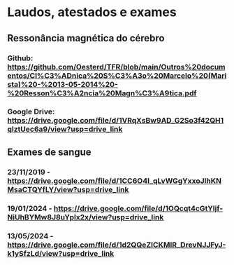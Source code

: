 # Laudos, atestados e exames


## Ressonância magnética do cérebro

### Github: https://github.com/Oesterd/TFR/blob/main/Outros%20documentos/Cl%C3%ADnica%20S%C3%A3o%20Marcelo%20(Marista)%20-%2013-05-2014%20-%20Resson%C3%A2ncia%20Magn%C3%A9tica.pdf

### Google Drive: https://drive.google.com/file/d/1VRqXsBw9AD_G2So3f42QH1qlztUec6a9/view?usp=drive_link

## Exames de sangue

### 23/11/2019 - https://drive.google.com/file/d/1CC6O4I_qLvWGgYxxoJlhKNMsaCTQYfLY/view?usp=drive_link

### 19/01/2024 - https://drive.google.com/file/d/1OQcqt4cGtYIjf-NiUhBYMw8J8uYplx2x/view?usp=drive_link

### 13/05/2024 - https://drive.google.com/file/d/1d2QQeZlCKMIR_DrevNJJFyJ-k1ySfzLd/view?usp=drive_link



